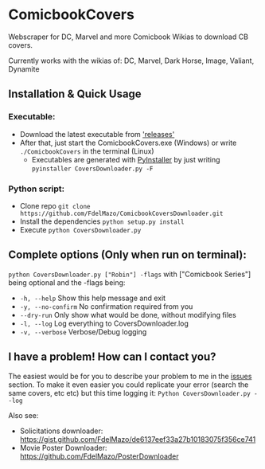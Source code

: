 # ComicbookCovers
Webscraper for DC, Marvel and more Comicbook Wikias to download CB covers.

Currently works with the wikias of: DC, Marvel, Dark Horse, Image, Valiant, Dynamite

## Installation & Quick Usage

### Executable:
* Download the latest executable from ['releases'](https://github.com/FdelMazo/ComicbookCoversDownloader/releases)
* After that, just start the ComicbookCovers.exe (Windows) or write `./ComicbookCovers` in the terminal (Linux)
    * Executables are generated with [PyInstaller](http://www.pyinstaller.org/) by just writing `pyinstaller CoversDownloader.py -F`

### Python script:
* Clone repo `git clone https://github.com/FdelMazo/ComicbookCoversDownloader.git`
* Install the dependencies `python setup.py install`
* Execute `python CoversDownloader.py`
    
## Complete options (Only when run on terminal):

`python CoversDownloader.py ["Robin"] -flags` with ["Comicbook Series"] being optional and the -flags being:

* `-h, --help`            Show this help message and exit
* `-y, --no-confirm`      No confirmation required from you
* `--dry-run`             Only show what would be done, without modifying files
* `-l, --log`             Log everything to CoversDownloader.log
* `-v, --verbose`         Verbose/Debug logging

## I have a problem! How can I contact you?

The easiest would be for you to describe your problem to me in the [issues](https://github.com/FdelMazo/comicbookcoversdownloader/issues) section. To make it even easier you could replicate your error (search the same covers, etc etc) but this time logging it:
`Python CoversDownloader.py --log`

Also see:

* Solicitations downloader: https://gist.github.com/FdelMazo/de6137eef33a27b10183075f356ce741
* Movie Poster Downloader: https://github.com/FdelMazo/PosterDownloader